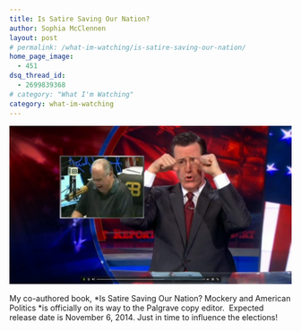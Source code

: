 ```yaml
---
title: Is Satire Saving Our Nation?
author: Sophia McClennen
layout: post
# permalink: /what-im-watching/is-satire-saving-our-nation/
home_page_image:
  - 451
dsq_thread_id:
  - 2699839368
# category: "What I'm Watching"
category: what-im-watching
---
```


![](/assets/img/Screen-Shot-2013-02-05-at-6.36.28-PM.png)

My co-authored book, *Is Satire Saving Our Nation? Mockery and American Politics *is officially on its way to the Palgrave copy editor.  Expected release date is November 6, 2014. Just in time to influence the elections!
